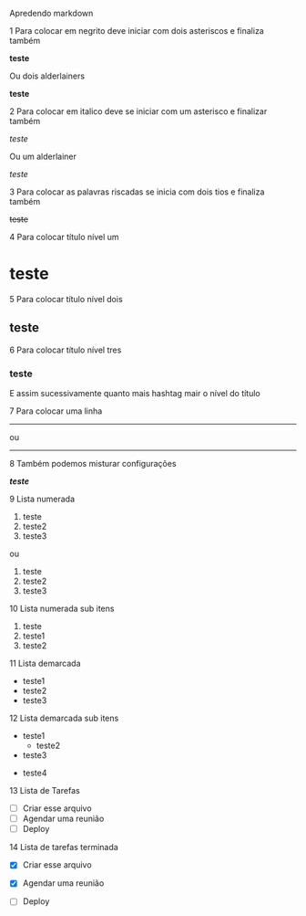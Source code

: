 Apredendo markdown

1 
Para colocar em negrito deve iniciar com dois asteriscos e finaliza também

**teste**

Ou dois alderlainers

__teste__

2
Para colocar em italico deve se iniciar com um asterisco e finalizar também

*teste*

Ou um alderlainer

_teste_

3 
Para colocar as palavras riscadas se inicia com dois tios e finaliza também

~~teste~~

4
Para colocar título nível um

# teste

5
Para colocar título nível dois

## teste

6
Para colocar título nível tres

### teste

E assim sucessivamente quanto mais hashtag mair o nível do título

7
Para colocar uma linha

---
ou 
***

8
Também podemos misturar configurações

__*teste*__

9
Lista numerada
1. teste
1. teste2
1. teste3

ou

1. teste
2. teste2
3. teste3

10 
Lista numerada sub itens

1. teste
  1. teste1
2. teste2

11
Lista demarcada
* teste1
* teste2
* teste3

12
Lista demarcada sub itens
* teste1
  * teste2
* teste3
- teste4

13
Lista de Tarefas
- [ ] Criar esse arquivo
- [ ] Agendar uma reunião
- [ ] Deploy 

14
Lista de tarefas terminada
- [x] Criar esse arquivo
- [x] Agendar uma reunião
- [ ] Deploy


